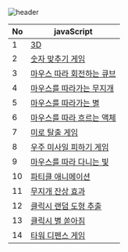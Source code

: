 ![header](https://capsule-render.vercel.app/api?type=wave&color=auto&height=150&section=header&text=JavaScript%20Collection%20for%20Fun&fontSize=25)

| No | javaScript |
| ------------ | ------------- |
| 1 | <a href="https://eekfrl.github.io/Js/3d.html" target="_blank"> 3D </a>  |
| 2 | <a href="https://eekfrl.github.io/Js/choose-num.html" target="_blank"> 숫자 맞추기 게임 </a>  |
| 3 | <a href="https://eekfrl.github.io/Js/cube.html" target="_blank"> 마우스 따라 회전하는 큐브 </a>  |
| 4 | <a href="https://eekfrl.github.io/Js/follow-rainbow.html" target="_blank"> 마우스를 따라가는 무지개 </a>  |
| 5 | <a href="https://eekfrl.github.io/Js/follow-star.html" target="_blank"> 마우스를 따라가는 별 </a>  |
| 6 | <a href="https://eekfrl.github.io/Js/follow-water.html" target="_blank"> 마우스를 따라 흐르는 액체 </a>  |
| 7 | <a href="https://eekfrl.github.io/Js/miro.html" target="_blank"> 미로 탈출 게임 </a>  |
| 8 | <a href="https://eekfrl.github.io/Js/misaill-game.html" target="_blank"> 우주 미사일 피하기 게임 </a>  |
| 9 | <a href="https://eekfrl.github.io/Js/mouse-js.html" target="_blank"> 마우스를 따라 다니는 빛 </a>  |
| 10 | <a href="https://eekfrl.github.io/Js/particle.html" target="_blank"> 파티클 애니메이션 </a>  |
| 11 | <a href="https://eekfrl.github.io/Js/rainbow.html" target="_blank"> 무지개 잔상 효과 </a>  |
| 12 | <a href="https://eekfrl.github.io/Js/random.html" target="_blank"> 클릭시 랜덤 도형 추출 </a>  |
| 13 | <a href="https://eekfrl.github.io/Js/starry.html" target="_blank"> 클릭시 별 쏟아짐 </a>  |
| 14 | <a href="https://eekfrl.github.io/Js/tower.html" target="_blank"> 타워 디펜스 게임 </a>  |

